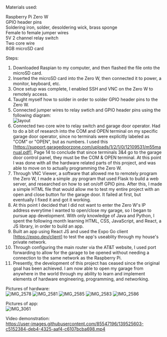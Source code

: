 Materials used:

Raspberry Pi Zero W  
GPIO header pins  
Soldering iron, solder, desoldering wick, brass sponge  
Female to female jumper wires  
5V 2 channel relay switch  
Two core wire  
8GB microSD card  

Steps:

1. Downloaded Raspian to my computer, and then flashed the file onto the microSD card.  
2. Inserted the microSD card into the Zero W, then connected it to power, a monitor, keyboard, etc.  
3. Once setup was complete, I enabled SSH and VNC on the Zero W to remotely access.  
4. Taught myself how to solder in order to solder GPIO header pins to the Zero W.  
5. Connected jumper wires to relay swtich and GPIO header pins using the following diagram:  
![layout](https://user-images.githubusercontent.com/85547196/126401893-7dd53e74-63f2-4ad2-a378-5dd02059c506.jpg)  
6. Connected two core wire to relay switch and garage door operator. Had to do a bit of research into the COM and OPEN terminal on my specific garage door operator, since no terminals were explicitly labeled as "COM" or "OPEN", but as numbers. I used this [https://support.garagedoorzone.com/uploads/1/2/1/0/12109531/m55manual.pdf], Page 14 to conclude that since terminals 3&4 go to the garage door control panel, they must be the COM & OPEN terminal. At this point I was done with all the hardware related parts of this project, and was able to move on to actually programming the Zero W.  
7. Through VNC Viewer, a software that allowed me to remotely program the Zero W, I made a simple .py program that used Flask to build a web server, and researched on how to set on/off GPIO pins. After this, I made a simple HTML file that would allow me to test my entire project with an open and close button for the garage door. It failed at first, but eventually I fixed it and got it working.  
8. At this point I decided that I did not want to enter the Zero W's IP address everytime I wanted to open/close my garage, so I began to pursue app development. With only knowledge of Java and Python, I spent the following month learning HTML, CSS, JavaScript, and React, a JS library, in order to build an app.  
9. Built an app using React JS and used the Expo Go client [https://expo.dev/client] to test the app's useablity through my house's private network.
10. Through configuring the main router via the AT&T website, I used port forwarding to allow for the garage to be opened without needing a connection to the same network as the Raspberry Pi. 
11. Presently, the development of this project has ceased since the original goal has been achieved. I am now able to open my garage from anywhere in the world through my ability to learn and implement elements of hardware engineering, programming, and networking.

Pictures of hardware:  
![IMG_2578](https://user-images.githubusercontent.com/85547196/139164978-13fc7812-fc3a-428c-9bd4-fbf8d90143d9.JPG)
![IMG_2581](https://user-images.githubusercontent.com/85547196/139164985-38d7ba84-c477-4005-93ef-e4cdcc79628a.JPG)
![IMG_2585](https://user-images.githubusercontent.com/85547196/139165014-02eb97ae-6d60-46be-b066-6be0b101a6ce.jpg)
![IMG_2583](https://user-images.githubusercontent.com/85547196/139165033-e9094fe1-a98b-46eb-8187-e2fa999d3769.JPG)
![IMG_2586](https://user-images.githubusercontent.com/85547196/139165044-aad9c2a1-0e4c-43fb-84d7-774dd72ffb3c.JPG)  
  
Pictures of app:  
![IMG_3061](https://user-images.githubusercontent.com/85547196/139525479-79ec84f6-b935-4991-9516-0b52ef03f223.PNG)  
  
Video demonstration:  
https://user-images.githubusercontent.com/85547196/139525603-c5152384-deb4-4325-aaf4-c6107bcba698.mp4
